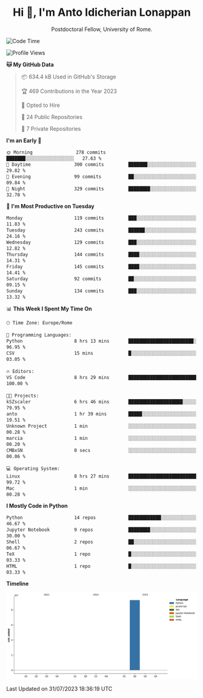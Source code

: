 
<h1 align="center">Hi 👋, I'm Anto Idicherian Lonappan</h1>
<p align="center">Postdoctoral Fellow, University of Rome. </p>


<!--START_SECTION:waka-->
![Code Time](http://img.shields.io/badge/Code%20Time-395%20hrs%2058%20mins-blue)

![Profile Views](http://img.shields.io/badge/Profile%20Views-0-blue)

**🐱 My GitHub Data** 

> 📦 634.4 kB Used in GitHub's Storage 
 > 
> 🏆 469 Contributions in the Year 2023
 > 
> 💼 Opted to Hire
 > 
> 📜 24 Public Repositories 
 > 
> 🔑 7 Private Repositories 
 > 
**I'm an Early 🐤** 

```text
🌞 Morning                278 commits         ███████░░░░░░░░░░░░░░░░░░   27.63 % 
🌆 Daytime                300 commits         ███████░░░░░░░░░░░░░░░░░░   29.82 % 
🌃 Evening                99 commits          ██░░░░░░░░░░░░░░░░░░░░░░░   09.84 % 
🌙 Night                  329 commits         ████████░░░░░░░░░░░░░░░░░   32.70 % 
```
📅 **I'm Most Productive on Tuesday** 

```text
Monday                   119 commits         ███░░░░░░░░░░░░░░░░░░░░░░   11.83 % 
Tuesday                  243 commits         ██████░░░░░░░░░░░░░░░░░░░   24.16 % 
Wednesday                129 commits         ███░░░░░░░░░░░░░░░░░░░░░░   12.82 % 
Thursday                 144 commits         ████░░░░░░░░░░░░░░░░░░░░░   14.31 % 
Friday                   145 commits         ████░░░░░░░░░░░░░░░░░░░░░   14.41 % 
Saturday                 92 commits          ██░░░░░░░░░░░░░░░░░░░░░░░   09.15 % 
Sunday                   134 commits         ███░░░░░░░░░░░░░░░░░░░░░░   13.32 % 
```


📊 **This Week I Spent My Time On** 

```text
🕑︎ Time Zone: Europe/Rome

💬 Programming Languages: 
Python                   8 hrs 13 mins       ████████████████████████░   96.95 % 
CSV                      15 mins             █░░░░░░░░░░░░░░░░░░░░░░░░   03.05 % 

🔥 Editors: 
VS Code                  8 hrs 29 mins       █████████████████████████   100.00 % 

🐱‍💻 Projects: 
kSZscaler                6 hrs 46 mins       ████████████████████░░░░░   79.95 % 
anto                     1 hr 39 mins        █████░░░░░░░░░░░░░░░░░░░░   19.51 % 
Unknown Project          1 min               ░░░░░░░░░░░░░░░░░░░░░░░░░   00.28 % 
marcia                   1 min               ░░░░░░░░░░░░░░░░░░░░░░░░░   00.20 % 
CMBxSN                   0 secs              ░░░░░░░░░░░░░░░░░░░░░░░░░   00.06 % 

💻 Operating System: 
Linux                    8 hrs 27 mins       █████████████████████████   99.72 % 
Mac                      1 min               ░░░░░░░░░░░░░░░░░░░░░░░░░   00.28 % 
```

**I Mostly Code in Python** 

```text
Python                   14 repos            ████████████░░░░░░░░░░░░░   46.67 % 
Jupyter Notebook         9 repos             ████████░░░░░░░░░░░░░░░░░   30.00 % 
Shell                    2 repos             ██░░░░░░░░░░░░░░░░░░░░░░░   06.67 % 
TeX                      1 repo              █░░░░░░░░░░░░░░░░░░░░░░░░   03.33 % 
HTML                     1 repo              █░░░░░░░░░░░░░░░░░░░░░░░░   03.33 % 
```



**Timeline**

![Lines of Code chart](https://raw.githubusercontent.com/antolonappan/antolonappan/main/assets/bar_graph.png)


 Last Updated on 31/07/2023 18:36:19 UTC
<!--END_SECTION:waka-->
